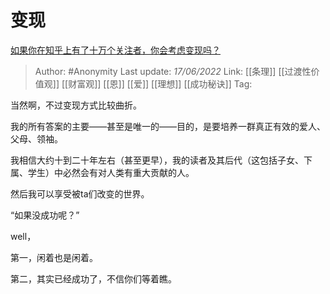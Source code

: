 # 变现
[如果你在知乎上有了十万个关注者，你会考虑变现吗？](https://www.zhihu.com/question/41108386/answer/2531855553)

> Author: #Anonymity 
> Last update: *17/06/2022* 
> Link: [[条理]] [[过渡性价值观]] [[财富观]] [[恩]] [[爱]] [[理想]] [[成功秘诀]]
> Tag: 

当然啊，不过变现方式比较曲折。

我的所有答案的主要——甚至是唯一的——目的，是要培养一群真正有效的爱人、父母、领袖。

我相信大约十到二十年左右（甚至更早），我的读者及其后代（这包括子女、下属、学生）中必然会有对人类有重大贡献的人。

然后我可以享受被ta们改变的世界。

  

“如果没成功呢？”

  

well，

第一，闲着也是闲着。

第二，其实已经成功了，不信你们等着瞧。

  
